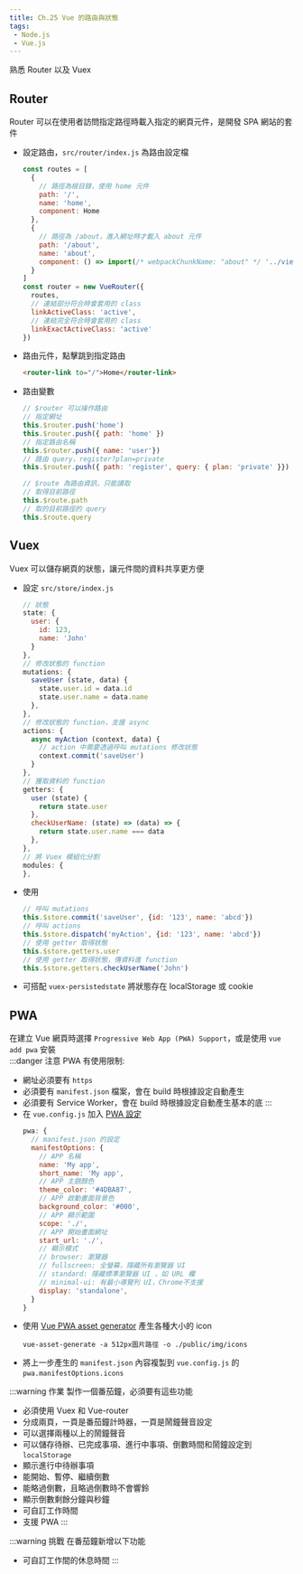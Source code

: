 ```yaml
--- 
title: Ch.25 Vue 的路由與狀態
tags:
 - Node.js
 - Vue.js
---
```

熟悉 Router 以及 Vuex
<!-- more -->
## Router
Router 可以在使用者訪問指定路徑時載入指定的網頁元件，是開發 SPA 網站的套件  
- 設定路由，`src/router/index.js` 為路由設定檔
  ```js
  const routes = [
    {
      // 路徑為根目錄，使用 home 元件
      path: '/',
      name: 'home',
      component: Home
    },
    {
      // 路徑為 /about，進入網址時才載入 about 元件
      path: '/about',
      name: 'about',
      component: () => import(/* webpackChunkName: "about" */ '../views/About.vue')
    }
  ]
  const router = new VueRouter({
    routes,
    // 連結部分符合時會套用的 class
    linkActiveClass: 'active',
    // 連結完全符合時會套用的 class
    linkExactActiveClass: 'active'
  })
  ```
- 路由元件，點擊跳到指定路由
  ```html
  <router-link to="/">Home</router-link>
  ```
- 路由變數
  ```js
  // $router 可以操作路由
  // 指定網址
  this.$router.push('home')
  this.$router.push({ path: 'home' })
  // 指定路由名稱
  this.$router.push({ name: 'user'})
  // 路由 query，register?plan=private
  this.$router.push({ path: 'register', query: { plan: 'private' }})

  // $route 為路由資訊，只能讀取
  // 取得目前路徑
  this.$route.path
  // 取的目前路徑的 query
  this.$route.query
  ```

## Vuex
Vuex 可以儲存網頁的狀態，讓元件間的資料共享更方便  
- 設定 `src/store/index.js`
  ```js
  // 狀態
  state: {
    user: {
      id: 123,
      name: 'John'
    }
  },
  // 修改狀態的 function
  mutations: {
    saveUser (state, data) {
      state.user.id = data.id
      state.user.name = data.name
    },
  },
  // 修改狀態的 function，支援 async
  actions: {
    async myAction (context, data) {
      // action 中需要透過呼叫 mutations 修改狀態
      context.commit('saveUser')
    }
  },
  // 獲取資料的 function
  getters: {
    user (state) {
      return state.user
    },
    checkUserName: (state) => (data) => {
      return state.user.name === data
    },
  },
  // 將 Vuex 模組化分割
  modules: {
  },
  ```
- 使用
  ```js
  // 呼叫 mutations
  this.$store.commit('saveUser', {id: '123', name: 'abcd'})
  // 呼叫 actions
  this.$store.dispatch('myAction', {id: '123', name: 'abcd'})
  // 使用 getter 取得狀態
  this.$store.getters.user
  // 使用 getter 取得狀態，傳資料進 function
  this.$store.getters.checkUserName('John')
  ```
- 可搭配 `vuex-persistedstate` 將狀態存在 localStorage 或 cookie

## PWA
在建立 Vue 網頁時選擇 `Progressive Web App (PWA) Support`，或是使用 `vue add pwa` 安裝  
:::danger 注意
PWA 有使用限制:
- 網址必須要有 `https` 
- 必須要有 `manifest.json` 檔案，會在 build 時根據設定自動產生
- 必須要有 Service Worker，會在 build 時根據設定自動產生基本的底
:::
- 在 `vue.config.js` 加入 [PWA 設定](https://web.dev/add-manifest/)
  ```js
  pwa: {
    // manifest.json 的設定
    manifestOptions: {
      // APP 名稱
      name: 'My app',
      short_name: 'My app',
      // APP 主題顏色
      theme_color: '#4DBA87',
      // APP 啟動畫面背景色
      background_color: '#000',
      // APP 顯示範圍
      scope: './',
      // APP 開始畫面網址
      start_url: './',
      // 顯示模式
      // browser: 瀏覽器
      // fullscreen: 全螢幕，隱藏所有瀏覽器 UI
      // standard: 隱藏標準瀏覽器 UI ，如 URL 欄
      // minimal-ui: 有最小導覽列 UI，Chrome不支援
      display: 'standalone',
    }
  }
  ```
- 使用 [Vue PWA asset generator](https://www.npmjs.com/package/vue-pwa-asset-generator) 產生各種大小的 icon
  ```
  vue-asset-generate -a 512px圖片路徑 -o ./public/img/icons
  ```
- 將上一步產生的 `manifest.json` 內容複製到 `vue.config.js` 的 `pwa.manifestOptions.icons`

:::warning 作業
製作一個番茄鐘，必須要有這些功能
- 必須使用 Vuex 和 Vue-router
- 分成兩頁，一頁是番茄鐘計時器，一頁是鬧鐘聲音設定
- 可以選擇兩種以上的鬧鐘聲音
- 可以儲存待辦、已完成事項、進行中事項、倒數時間和鬧鐘設定到 `localStorage`
- 顯示進行中待辦事項
- 能開始、暫停、繼續倒數
- 能略過倒數，且略過倒數時不會響鈴
- 顯示倒數剩餘分鐘與秒鐘
- 可自訂工作時間
- 支援 PWA
:::

:::warning 挑戰
在番茄鐘新增以下功能
- 可自訂工作間的休息時間
:::
